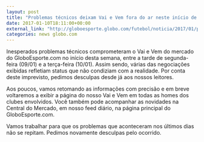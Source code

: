 ```yaml
---
layout: post
title: "Problemas técnicos deixam Vai e Vem fora do ar neste início de semana"
date: 2017-01-10T18:11:00+00:00
external_link: "http://globoesporte.globo.com/futebol/noticia/2017/01/problemas-tecnicos-deixam-vai-e-vem-fora-do-ar-neste-inicio-de-semana.html"
categories: news globo.com
---
```

Inesperados problemas técnicos comprometeram o Vai e Vem do mercado do GloboEsporte.com no início desta semana, entre a tarde de segunda-feira (09/01) e a terça-feira (10/01). Assim sendo, várias das negociações exibidas refletiam status que não condiziam com a realidade. Por conta deste imprevisto, pedimos desculpas desde já aos nossos leitores.  
  
Aos poucos, vamos retomando as informações com precisão e em breve voltaremos a exibir a página do nosso Vai e Vem em todas as homes dos clubes envolvidos. Você também pode acompanhar as novidades na Central do Mercado, em nosso feed diário, na página principal do GloboEsporte.com.  
  
Vamos trabalhar para que os problemas que aconteceram nos últimos dias não se repitam. Pedimos novamente desculpas pelo ocorrido.&nbsp;

